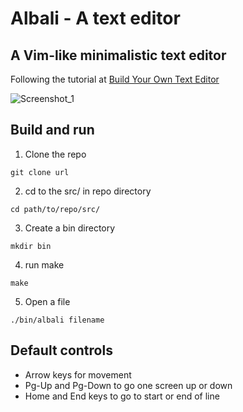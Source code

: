 # Albali - A text editor
## A Vim-like minimalistic text editor

Following the tutorial at [Build Your Own Text Editor](https://viewsourcecode.org/snaptoken/kilo/)

![Screenshot\_1](#)

## Build and run
1. Clone the repo
```
git clone url
```
2. cd to the src/ in repo directory
```
cd path/to/repo/src/
```
3. Create a bin directory
```
mkdir bin
```
4. run make
```
make
```
5. Open a file
```
./bin/albali filename
```

## Default controls
- Arrow keys for movement
- Pg-Up and Pg-Down to go one screen up or down
- Home and End keys to go to start or end of line


